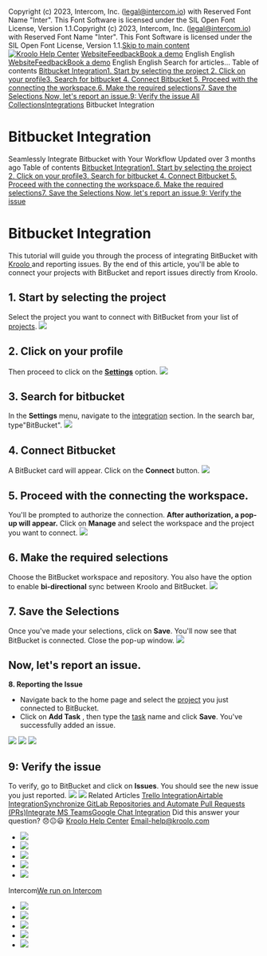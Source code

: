 Copyright (c) 2023, Intercom, Inc. (legal@intercom.io) with Reserved Font Name "Inter". This Font Software is licensed under the SIL Open Font License, Version 1.1.Copyright (c) 2023, Intercom, Inc. (legal@intercom.io) with Reserved Font Name "Inter". This Font Software is licensed under the SIL Open Font License, Version 1.1.[Skip to main content](https://help.kroolo.com/en/articles/10494122-bitbucket-integration#main-content)
[![Kroolo Help Center](https://downloads.intercomcdn.com/i/o/h4qkzypg/611116/ee699fbf23fef0f6d8d4f666d84c/37cdcedd14003d8fdcfdeda0a05c09cb)](https://help.kroolo.com/en/)
[Website](https://kroolo.com/)[Feedback](https://kroolo.featurebase.app/)[Book a demo](https://kroolo.com/book-demo)
English
English
[Website](https://kroolo.com/)[Feedback](https://kroolo.featurebase.app/)[Book a demo](https://kroolo.com/book-demo)
English
English
Search for articles...
Table of contents
[Bitbucket Integration](https://help.kroolo.com/en/articles/10494122-bitbucket-integration#h_23cc5f27d5)[1. Start by selecting the project ](https://help.kroolo.com/en/articles/10494122-bitbucket-integration#h_c908575d95)[2. Click on your profile](https://help.kroolo.com/en/articles/10494122-bitbucket-integration#h_a160ca195e)[3. Search for bitbucket ](https://help.kroolo.com/en/articles/10494122-bitbucket-integration#h_116aa72f40)[4. Connect Bitbucket ](https://help.kroolo.com/en/articles/10494122-bitbucket-integration#h_b2e72d6edb)[5. Proceed with the connecting the workspace.](https://help.kroolo.com/en/articles/10494122-bitbucket-integration#h_f50490da51)[6. Make the required selections](https://help.kroolo.com/en/articles/10494122-bitbucket-integration#h_4571b9821e)[7. Save the Selections ](https://help.kroolo.com/en/articles/10494122-bitbucket-integration#h_0e01314d9d)[Now, let's report an issue.](https://help.kroolo.com/en/articles/10494122-bitbucket-integration#h_e2163a675a)[9: Verify the issue ](https://help.kroolo.com/en/articles/10494122-bitbucket-integration#h_5b03065cff)
[All Collections](https://help.kroolo.com/en/)[Integrations](https://help.kroolo.com/en/collections/9118200-integrations)
Bitbucket Integration
# Bitbucket Integration
Seamlessly Integrate Bitbucket with Your Workflow
Updated over 3 months ago
Table of contents
[Bitbucket Integration](https://help.kroolo.com/en/articles/10494122-bitbucket-integration#h_23cc5f27d5)[1. Start by selecting the project ](https://help.kroolo.com/en/articles/10494122-bitbucket-integration#h_c908575d95)[2. Click on your profile](https://help.kroolo.com/en/articles/10494122-bitbucket-integration#h_a160ca195e)[3. Search for bitbucket ](https://help.kroolo.com/en/articles/10494122-bitbucket-integration#h_116aa72f40)[4. Connect Bitbucket ](https://help.kroolo.com/en/articles/10494122-bitbucket-integration#h_b2e72d6edb)[5. Proceed with the connecting the workspace.](https://help.kroolo.com/en/articles/10494122-bitbucket-integration#h_f50490da51)[6. Make the required selections](https://help.kroolo.com/en/articles/10494122-bitbucket-integration#h_4571b9821e)[7. Save the Selections ](https://help.kroolo.com/en/articles/10494122-bitbucket-integration#h_0e01314d9d)[Now, let's report an issue.](https://help.kroolo.com/en/articles/10494122-bitbucket-integration#h_e2163a675a)[9: Verify the issue ](https://help.kroolo.com/en/articles/10494122-bitbucket-integration#h_5b03065cff)
# Bitbucket Integration
This tutorial will guide you through the process of integrating BitBucket with [Kroolo ](https://kroolo.com/)and reporting issues. By the end of this article, you'll be able to connect your projects with BitBucket and report issues directly from Kroolo.
## **1.** Start by selecting the project 
Select the project you want to connect with BitBucket from your list of [projects](https://intercom.help/kroolo/en/articles/9795542-manage-projects-in-kroolo).
[![](https://downloads.intercomcdn.com/i/o/h4qkzypg/1359379643/2de5413707122caac9eb9e80ec37/3341e474-3595-4342-b581-e28499dcddff.gif?expires=1747842300&signature=e7134407354e9388b557c26b8e76b08b9dc9b5ad0e338744c3c370a79f03b850&req=dSMiH8p5lIdbWvMW1HO4zfRr12TzZfx%2BEDFoqtRFLOZpioaEbpMpFM1M98Si%0A9u2uycVfARDniIctW3k%3D%0A)](https://downloads.intercomcdn.com/i/o/h4qkzypg/1359379643/2de5413707122caac9eb9e80ec37/3341e474-3595-4342-b581-e28499dcddff.gif?expires=1747842300&signature=e7134407354e9388b557c26b8e76b08b9dc9b5ad0e338744c3c370a79f03b850&req=dSMiH8p5lIdbWvMW1HO4zfRr12TzZfx%2BEDFoqtRFLOZpioaEbpMpFM1M98Si%0A9u2uycVfARDniIctW3k%3D%0A)
## **2.** Click on your profile
Then proceed to click on the **[Settings](https://help.kroolo.com/en/collections/10446517-settings)** option.
[![](https://downloads.intercomcdn.com/i/o/h4qkzypg/1359379633/59f298867c823c6de039d49fef9e/b018fb44-e567-4790-88e0-d2cbdacc23ec.png?expires=1747842300&signature=b06f5b88bf04644fdab0f73f469ac162e9940abda801a2e0322624fabe56a2d2&req=dSMiH8p5lIdcWvMW1HO4zZmRqg483G4yWSjfRJ219M6j9WaBxZhgE3K5u4eN%0A%2BCM1ZiOJcI6gkWIeEJY%3D%0A)](https://downloads.intercomcdn.com/i/o/h4qkzypg/1359379633/59f298867c823c6de039d49fef9e/b018fb44-e567-4790-88e0-d2cbdacc23ec.png?expires=1747842300&signature=b06f5b88bf04644fdab0f73f469ac162e9940abda801a2e0322624fabe56a2d2&req=dSMiH8p5lIdcWvMW1HO4zZmRqg483G4yWSjfRJ219M6j9WaBxZhgE3K5u4eN%0A%2BCM1ZiOJcI6gkWIeEJY%3D%0A)
## **3.** Search for bitbucket 
In the **Settings** menu, navigate to the [integration](https://help.kroolo.com/en/collections/9118200-integrations) section. 
In the search bar, type"BitBucket".
[![](https://downloads.intercomcdn.com/i/o/h4qkzypg/1359379640/afcf6202bc9bf35d55fca611cf04/59b9db0a-8205-4679-ad1f-ae2af45d02ac.gif?expires=1747842300&signature=bc8ca0787d5e338cf41a446e44ec58f3fe534b3ec9f7f10e9c7871403cc699e1&req=dSMiH8p5lIdbWfMW1HO4zQtVHwPEyWs58nBsvsNqDJqaVz%2FQjxE%2BZGcSNWfD%0A89eS0tT2OOr2y%2F5f%2FoQ%3D%0A)](https://downloads.intercomcdn.com/i/o/h4qkzypg/1359379640/afcf6202bc9bf35d55fca611cf04/59b9db0a-8205-4679-ad1f-ae2af45d02ac.gif?expires=1747842300&signature=bc8ca0787d5e338cf41a446e44ec58f3fe534b3ec9f7f10e9c7871403cc699e1&req=dSMiH8p5lIdbWfMW1HO4zQtVHwPEyWs58nBsvsNqDJqaVz%2FQjxE%2BZGcSNWfD%0A89eS0tT2OOr2y%2F5f%2FoQ%3D%0A)
## **4.** Connect Bitbucket 
A BitBucket card will appear. Click on the **Connect** button.
[![](https://downloads.intercomcdn.com/i/o/h4qkzypg/1359379646/78f0ef28152df1f2b12d8752d882/61db27e0-f17b-4d5b-9a37-ade23ba36530.png?expires=1747842300&signature=fddce5740ffcd947e38d444647ac55c8fccea40143dd48c11cfdd282f5fbdc01&req=dSMiH8p5lIdbX%2FMW1HO4zQbQOV1CB%2Bw0DzW2lOIq5Nw1NO9C26JvZRD5lOPW%0A3bFEL5SxP3Wfsh5H%2Bns%3D%0A)](https://downloads.intercomcdn.com/i/o/h4qkzypg/1359379646/78f0ef28152df1f2b12d8752d882/61db27e0-f17b-4d5b-9a37-ade23ba36530.png?expires=1747842300&signature=fddce5740ffcd947e38d444647ac55c8fccea40143dd48c11cfdd282f5fbdc01&req=dSMiH8p5lIdbX%2FMW1HO4zQbQOV1CB%2Bw0DzW2lOIq5Nw1NO9C26JvZRD5lOPW%0A3bFEL5SxP3Wfsh5H%2Bns%3D%0A)
## **5.** Proceed with the connecting the workspace.
You'll be prompted to authorize the connection. 
**After authorization, a pop-up will appear.**
Click on **Manage** and select the workspace and the project you want to connect.
[![](https://downloads.intercomcdn.com/i/o/h4qkzypg/1359379635/737d53a233f622580c7890201cf4/aa5644da-7ea8-440e-ab9e-4d478a4fc43a.gif?expires=1747842300&signature=1209ff0856e9e62e6da91df14d911837319a7d7f778946bb3715d93f211c31ab&req=dSMiH8p5lIdcXPMW1HO4zSKQCu%2FfIjKjTmJRVLYZKkcMnRCEW8X1tbO0gPJa%0A%2FpDfPm8fvF0X9rqjjhE%3D%0A)](https://downloads.intercomcdn.com/i/o/h4qkzypg/1359379635/737d53a233f622580c7890201cf4/aa5644da-7ea8-440e-ab9e-4d478a4fc43a.gif?expires=1747842300&signature=1209ff0856e9e62e6da91df14d911837319a7d7f778946bb3715d93f211c31ab&req=dSMiH8p5lIdcXPMW1HO4zSKQCu%2FfIjKjTmJRVLYZKkcMnRCEW8X1tbO0gPJa%0A%2FpDfPm8fvF0X9rqjjhE%3D%0A)
## **6.** Make the required selections
Choose the BitBucket workspace and repository. 
You also have the option to enable **bi-directional** sync between Kroolo and BitBucket.
[![](https://downloads.intercomcdn.com/i/o/h4qkzypg/1359379638/3c1c7cf8689486b70d44146aeaa3/57eb0ef0-e192-4d0f-8f5d-56305c0ea88b.png?expires=1747842300&signature=17853471cb8eba380d3949162178771c62c4eb04b0ebe94d1f6bb0db961be590&req=dSMiH8p5lIdcUfMW1HO4zfJYuF%2BtMpC3FmBJ4%2F9dqa%2FxMmICwHYvMlpLyW94%0AT4B%2FLDdzwiY6PV8tfSk%3D%0A)](https://downloads.intercomcdn.com/i/o/h4qkzypg/1359379638/3c1c7cf8689486b70d44146aeaa3/57eb0ef0-e192-4d0f-8f5d-56305c0ea88b.png?expires=1747842300&signature=17853471cb8eba380d3949162178771c62c4eb04b0ebe94d1f6bb0db961be590&req=dSMiH8p5lIdcUfMW1HO4zfJYuF%2BtMpC3FmBJ4%2F9dqa%2FxMmICwHYvMlpLyW94%0AT4B%2FLDdzwiY6PV8tfSk%3D%0A)
## **7. Save the Selections**
Once you've made your selections, click on **Save**. You'll now see that BitBucket is connected. Close the pop-up window.
[![](https://downloads.intercomcdn.com/i/o/h4qkzypg/1359379645/dc3be3516dc441a31fb968053166/bb3e7aad-7674-4a8f-aa99-71f54ee5394a.png?expires=1747842300&signature=346dee79d1b560d6f91cd2b5af25a6040ee4daadbddc417f3641bf6d2ef9a11b&req=dSMiH8p5lIdbXPMW1HO4zZg7%2BFiMZQwCuWi87EnV4I305EaACbVrUK0t6Bu7%0AZeAkpC1iItmE2DY0tvE%3D%0A)](https://downloads.intercomcdn.com/i/o/h4qkzypg/1359379645/dc3be3516dc441a31fb968053166/bb3e7aad-7674-4a8f-aa99-71f54ee5394a.png?expires=1747842300&signature=346dee79d1b560d6f91cd2b5af25a6040ee4daadbddc417f3641bf6d2ef9a11b&req=dSMiH8p5lIdbXPMW1HO4zZg7%2BFiMZQwCuWi87EnV4I305EaACbVrUK0t6Bu7%0AZeAkpC1iItmE2DY0tvE%3D%0A)
## Now, let's report an issue.
**8. Reporting the Issue**
  * Navigate back to the home page and select the [project](https://intercom.help/kroolo/en/articles/9795542-manage-projects-in-kroolo) you just connected to BitBucket. 
  * Click on **Add Task** , then type the [task](https://intercom.help/kroolo/en/articles/10085539-create-and-manage-tasks) name and click **Save**. You've successfully added an issue.


[![](https://downloads.intercomcdn.com/i/o/h4qkzypg/1359379637/645ca3775295edfa6d62688b502e/0041943f-a9b0-480f-8ad0-4ac844c4a53b.png?expires=1747842300&signature=83462806cd1c586e1462d6b8ba46f0d88660cd22b19c0f96902ca9ce5d1257e3&req=dSMiH8p5lIdcXvMW1HO4zV%2Bzn4vxePT3VcmhxgLOaPZg4l3LJuQx8dRoxeXW%0Ak5sDGyJzKzKQqSO5Jyo%3D%0A)](https://downloads.intercomcdn.com/i/o/h4qkzypg/1359379637/645ca3775295edfa6d62688b502e/0041943f-a9b0-480f-8ad0-4ac844c4a53b.png?expires=1747842300&signature=83462806cd1c586e1462d6b8ba46f0d88660cd22b19c0f96902ca9ce5d1257e3&req=dSMiH8p5lIdcXvMW1HO4zV%2Bzn4vxePT3VcmhxgLOaPZg4l3LJuQx8dRoxeXW%0Ak5sDGyJzKzKQqSO5Jyo%3D%0A)
[![](https://downloads.intercomcdn.com/i/o/h4qkzypg/1359379641/a5fce6a0995d6606f7bb35f4fca9/e7c9e463-b77c-48c8-9f62-27662662b6ff.png?expires=1747842300&signature=914715dbbc9047c43336990f255ecc0cb382f8e4d57c39c1365660e287e6c976&req=dSMiH8p5lIdbWPMW1HO4zQTuFBAljksLxft67vUVQ%2BaXBKpYe9na15UP%2Fy4%2F%0A%2FcUsEHuXpRUxJAULVN4%3D%0A)](https://downloads.intercomcdn.com/i/o/h4qkzypg/1359379641/a5fce6a0995d6606f7bb35f4fca9/e7c9e463-b77c-48c8-9f62-27662662b6ff.png?expires=1747842300&signature=914715dbbc9047c43336990f255ecc0cb382f8e4d57c39c1365660e287e6c976&req=dSMiH8p5lIdbWPMW1HO4zQTuFBAljksLxft67vUVQ%2BaXBKpYe9na15UP%2Fy4%2F%0A%2FcUsEHuXpRUxJAULVN4%3D%0A)
[![](https://downloads.intercomcdn.com/i/o/h4qkzypg/1359379642/7059859854b4f5f598a5737637e3/2692dee0-a243-45f2-8310-6ba9fb7be7dc.png?expires=1747842300&signature=1705305ba23474b9eb05e3226fdb6e11128e016381aac0eea48c63f2b38b46b7&req=dSMiH8p5lIdbW%2FMW1HO4zZrXLasuzpBPjWoxk69EXg%2Bo3e5NH4sMlmsQ8hLa%0ARzkvvN5dD4brX80VvHU%3D%0A)](https://downloads.intercomcdn.com/i/o/h4qkzypg/1359379642/7059859854b4f5f598a5737637e3/2692dee0-a243-45f2-8310-6ba9fb7be7dc.png?expires=1747842300&signature=1705305ba23474b9eb05e3226fdb6e11128e016381aac0eea48c63f2b38b46b7&req=dSMiH8p5lIdbW%2FMW1HO4zZrXLasuzpBPjWoxk69EXg%2Bo3e5NH4sMlmsQ8hLa%0ARzkvvN5dD4brX80VvHU%3D%0A)
## **9:** Verify the issue 
To verify, go to BitBucket and click on **Issues**. You should see the new issue you just reported.
[![](https://downloads.intercomcdn.com/i/o/h4qkzypg/1359379639/639f45d85267fe3677b562abbc98/1965b1df-ed7b-4741-83cd-b8b20ffd6205.png?expires=1747842300&signature=8f48884cc43116c59dbf944be7d6383ada930f4c8fa81ab3514a63ae27089449&req=dSMiH8p5lIdcUPMW1HO4zbUbtOd9ZyTfcJ%2BCQKMMDJBMGkk8Orp9oA3nlV3N%0A3kQ1naZh7Zc6fL7aPGM%3D%0A)](https://downloads.intercomcdn.com/i/o/h4qkzypg/1359379639/639f45d85267fe3677b562abbc98/1965b1df-ed7b-4741-83cd-b8b20ffd6205.png?expires=1747842300&signature=8f48884cc43116c59dbf944be7d6383ada930f4c8fa81ab3514a63ae27089449&req=dSMiH8p5lIdcUPMW1HO4zbUbtOd9ZyTfcJ%2BCQKMMDJBMGkk8Orp9oA3nlV3N%0A3kQ1naZh7Zc6fL7aPGM%3D%0A)
[![](https://downloads.intercomcdn.com/i/o/h4qkzypg/1359403987/cb8269a52ba86439e8dea39e938c/cta+2.png?expires=1747842300&signature=c690db69d46611df75d26d683fe0cea3530df9ebe041af34c1b0a0eee2c23c11&req=dSMiH81%2BnohXXvMW1HO4zcHCl9a0PggfDZDWQb07fOcdDOsnBGqnctu8dVpM%0AeC61jBGAFqu7Ph3coq0%3D%0A)](https://kroolo.com/)
Related Articles
[Trello Integration](https://help.kroolo.com/en/articles/9996041-trello-integration)[Airtable Integration](https://help.kroolo.com/en/articles/10089943-airtable-integration)[Synchronize GitLab Repositories and Automate Pull Requests (PRs)](https://help.kroolo.com/en/articles/10173031-synchronize-gitlab-repositories-and-automate-pull-requests-prs)[Integrate MS Teams](https://help.kroolo.com/en/articles/10660039-integrate-ms-teams)[Google Chat Integration](https://help.kroolo.com/en/articles/10912346-google-chat-integration)
Did this answer your question?
😞😐😃
[Kroolo Help Center](https://help.kroolo.com/en/)
Email-help@kroolo.com
  * [![](https://intercom.help/kroolo/assets/svg/icon:social-facebook/FFFFFF)](https://www.facebook.com/profile.php?id=61553808299270)
  * [![](https://intercom.help/kroolo/assets/svg/icon:social-linkedin/FFFFFF)](https://www.linkedin.com/company/getkroolo)
  * [![](https://intercom.help/kroolo/assets/svg/icon:social-instagram/FFFFFF)](https://www.instagram.com/getkroolo)
  * [![](https://intercom.help/kroolo/assets/svg/icon:social-youtube/FFFFFF)](https://www.youtube.com/@getkroolo/featured)
  * [![](https://intercom.help/kroolo/assets/svg/icon:social-twitter-x/FFFFFF)](https://www.twitter.com/getkroolo)


Intercom[We run on Intercom](https://www.intercom.com/intercom-link?company=Kroolo&solution=customer-support&utm_campaign=intercom-link&utm_content=We+run+on+Intercom&utm_medium=help-center&utm_referrer=https%3A%2F%2Fhelp.kroolo.com%2Fen%2Farticles%2F10494122-bitbucket-integration&utm_source=desktop-web)
  * [![](https://intercom.help/kroolo/assets/svg/icon:social-facebook/FFFFFF)](https://www.facebook.com/profile.php?id=61553808299270)
  * [![](https://intercom.help/kroolo/assets/svg/icon:social-linkedin/FFFFFF)](https://www.linkedin.com/company/getkroolo)
  * [![](https://intercom.help/kroolo/assets/svg/icon:social-instagram/FFFFFF)](https://www.instagram.com/getkroolo)
  * [![](https://intercom.help/kroolo/assets/svg/icon:social-youtube/FFFFFF)](https://www.youtube.com/@getkroolo/featured)
  * [![](https://intercom.help/kroolo/assets/svg/icon:social-twitter-x/FFFFFF)](https://www.twitter.com/getkroolo)


